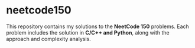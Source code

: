 # neetcode150
 This repository contains my solutions to the **NeetCode 150** problems. Each problem includes the solution in **C/C++ and Python**, along with the approach and complexity analysis.
